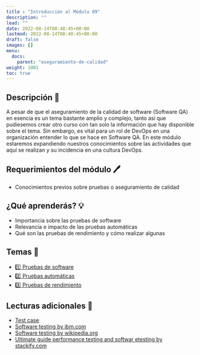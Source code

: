 ```yaml
---
title : "Introducción al Módulo 09"
description: ""
lead: ""
date: 2022-08-14T08:48:45+00:00
lastmod: 2022-08-14T08:48:45+00:00
draft: false
images: []
menu:
  docs:
    parent: "aseguramiento-de-calidad"
weight: 1001
toc: true
---
```


## Descripción :memo:

A pesar de que el aseguramiento de la calidad de software (Software QA) en esencia es un tema bastante amplio y complejo, tanto así que pudiesemos crear otro curso con tan solo la información que hay disponible sobre el tema. Sin embargo, es vital para un rol de DevOps en una organización entender lo que se hace en Software QA. En este módulo estaremos expandiendo nuestros conocimientos sobre las actividades que aquí se realizan y su incidencia en una cultura DevOps.

## Requerimientos del módulo :pen:

- Conocimientos previos sobre pruebas o aseguramiento de calidad

## ¿Qué aprenderás? :bulb:

- Importancia sobre las pruebas de software
- Relevancia e impacto de las pruebas automáticas
- Qué son las pruebas de rendimiento y cómo realizar algunas

## Temas :book:

- [:one: Pruebas de software](../pruebas-de-software)
- [:two: Pruebas automáticas](../pruebas-automaticas)
- [:three: Pruebas de rendimiento](../pruebas-de-rendimiento)

## Lecturas adicionales :notebook:

- [Test case](https://en.wikipedia.org/wiki/Test_case)
- [Software testing by ibm.com](https://www.ibm.com/topics/software-testing)
- [Software testing by wikipedia.org](https://en.wikipedia.org/wiki/Software_testing)
- [Ultimate guide performance testing and softwar etesting by stackify.com](https://stackify.com/ultimate-guide-performance-testing-and-software-testing)
